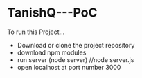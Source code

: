 # TanishQ---PoC

To run this Project...
- Download or clone the project repository
- download npm modules
- run server (node server) //node server.js
- open localhost at port number 3000
